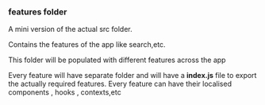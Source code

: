 ### features folder
A mini version of the actual src folder.

Contains the features of the app like search,etc.

This folder will be populated with different features across the app

Every feature will have separate folder and will have a **index.js** file to export the actually required features. Every feature can have their localised components , hooks , contexts,etc